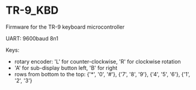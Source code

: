 # TR-9_KBD
Firmware for the TR-9 keyboard microcontroller

UART: 9600baud 8n1  
  
Keys:  
- rotary encoder: 'L' for counter-clockwise, 'R' for clockwise rotation  
- 'A' for sub-display button left, 'B' for right  
- rows from bottom to the top: {'*', '0', '#'}, {'7', '8', '9'}, {'4', '5', '6'}, {'1', '2', '3'}  
